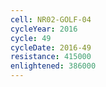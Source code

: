 ```yaml
---
cell: NR02-GOLF-04
cycleYear: 2016
cycle: 49
cycleDate: 2016-49
resistance: 415000
enlightened: 386000
---
```

